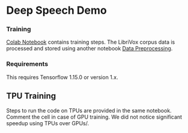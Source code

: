 # Deep Speech Demo

### Training
[Colab Notebook](https://github.com/cosmoshsv/RNN-Tutorial/blob/master/DeepSpeech_RNN_Training.ipynb) contains training steps. The LibriVox corpus data is processed and stored using another notebook [Data Preprocessing](https://github.com/cosmoshsv/Deep-Speech/blob/master/DeepSpeech_Data_Processing.ipynb).


### Requirements
This requires Tensorflow 1.15.0 or version 1.x.


## TPU Training
Steps to run the code on TPUs are provided in the same notebook. Comment the cell in case of GPU training.
We did not notice significant speedup using TPUs over GPUs/.
